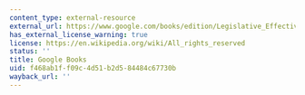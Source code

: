 ```yaml
---
content_type: external-resource
external_url: https://www.google.com/books/edition/Legislative_Effectiveness_in_the_United/5Lm0BAAAQBAJ?hl=en&gbpv=1
has_external_license_warning: true
license: https://en.wikipedia.org/wiki/All_rights_reserved
status: ''
title: Google Books
uid: f468ab1f-f09c-4d51-b2d5-84484c67730b
wayback_url: ''
---
```

